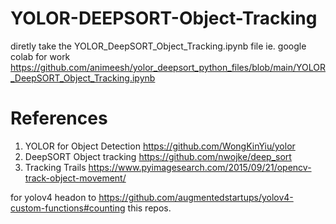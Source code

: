# YOLOR-DEEPSORT-Object-Tracking
diretly take the YOLOR_DeepSORT_Object_Tracking.ipynb file ie. google colab for work
https://github.com/animeesh/yolor_deepsort_python_files/blob/main/YOLOR_DeepSORT_Object_Tracking.ipynb

# References
1. YOLOR for Object Detection https://github.com/WongKinYiu/yolor
2. DeepSORT Object tracking https://github.com/nwojke/deep_sort
3. Tracking Trails https://www.pyimagesearch.com/2015/09/21/opencv-track-object-movement/


for yolov4 headon to https://github.com/augmentedstartups/yolov4-custom-functions#counting this repos.
